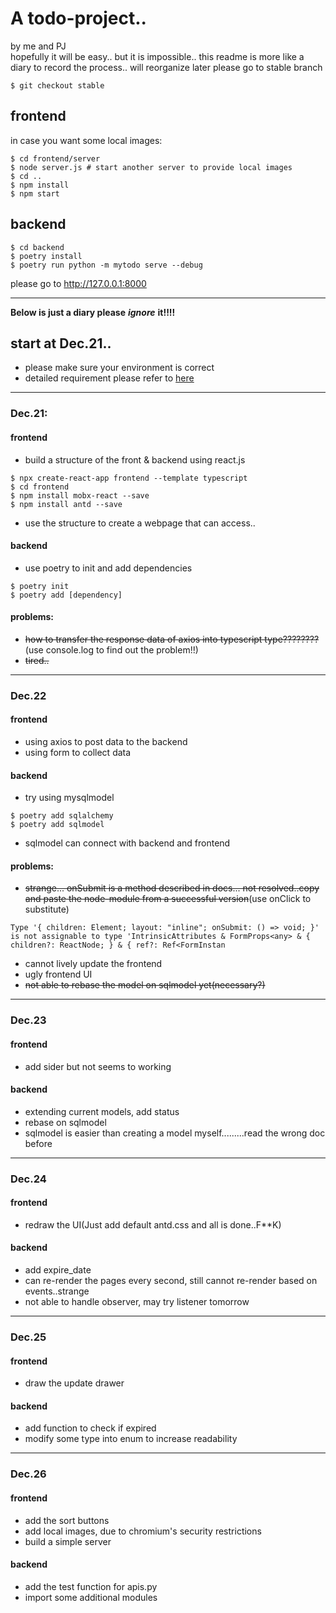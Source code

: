 <!--
 * @Date: 2021-12-21 15:55:14
 * @LastEditTime: 2021-12-26 14:40:54
 * @FilePath: /new-simple-todo/my-todo/README.md
-->
# A todo-project..
by me and PJ \
hopefully it will be easy..
but it is impossible..
this readme is more like a diary to record the process..
will reorganize later
please go to stable branch
```
$ git checkout stable
```

## frontend

in case you want some local images:
```
$ cd frontend/server
$ node server.js # start another server to provide local images
$ cd ..
$ npm install
$ npm start
```

## backend
```
$ cd backend
$ poetry install
$ poetry run python -m mytodo serve --debug
```
please go to http://127.0.0.1:8000

---
**Below is just a diary please** ***ignore*** **it!!!!**
## start at Dec.21..

* please make sure your environment is correct
* detailed requirement please refer to [here](https://github.com/joint-online-judge/simple-todo/blob/main/)
---
### Dec.21:

#### frontend
* build a structure of the front & backend using react.js
```
$ npx create-react-app frontend --template typescript
$ cd frontend
$ npm install mobx-react --save    
$ npm install antd --save       
```
* use the structure to create a webpage that can access..

#### backend
* use poetry to init and add dependencies
```
$ poetry init
$ poetry add [dependency]
```

#### problems:
* ~~how to transfer the response data of axios into typescript type????????~~(use console.log to find out the problem!!)
* ~~tired..~~
---
### Dec.22

#### frontend
* using axios to post data to the backend
* using form to collect data
#### backend
* try using mysqlmodel
```
$ poetry add sqlalchemy
$ poetry add sqlmodel
```
* sqlmodel can connect with backend and frontend
#### problems:
* ~~strange... onSubmit is a method described in docs... not resolved..copy and paste the node-module from a successful version~~(use onClick to substitute)
```
Type '{ children: Element; layout: "inline"; onSubmit: () => void; }' is not assignable to type 'IntrinsicAttributes & FormProps<any> & { children?: ReactNode; } & { ref?: Ref<FormInstan
```
* cannot lively update the frontend
* ugly frontend UI
* ~~not able to rebase the model on sqlmodel yet(necessary?)~~
---
### Dec.23

#### frontend
* add sider but not seems to working
#### backend
* extending current models, add status
* rebase on sqlmodel
* sqlmodel is easier than creating a model myself.........read the wrong doc before

---
### Dec.24

#### frontend
* redraw the UI(Just add default antd.css and all is done..F**K)

#### backend
* add expire_date
* can re-render the pages every second, still cannot re-render based on events..strange
* not able to handle observer, may try listener tomorrow

---
### Dec.25

#### frontend
* draw the update drawer

#### backend
* add function to check if expired
* modify some type into enum to increase readability

---
### Dec.26

#### frontend
* add the sort buttons
* add local images, due to chromium's security restrictions
* build a simple server

#### backend
* add the test function for apis.py
* import some additional modules
